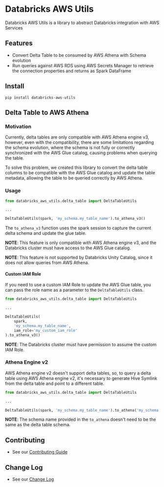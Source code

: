 # Databricks AWS Utils

Databricks AWS Utils is a library to abstract Databricks integration with AWS Services

## Features

- Convert Delta Table to be consumed by AWS Athena with Schema evolution
- Run queries against AWS RDS using AWS Secrets Manager to retrieve the connection properties and returns as Spark DataFrame

## Install

`pip install databricks-aws-utils`

## Delta Table to AWS Athena

### Motivation

Currently, delta tables are only compatible with AWS Athena engine v3, however, even with the compatibility, there are some limitations regarding the schema evolution, where the schema is not fully or correctly synchronized with the AWS Glue catalog, causing problems when querying the table.

To solve this problem, we created this library to convert the delta table columns to be compatible with the AWS Glue catalog and update the table metadata, allowing the table to be queried correctly by AWS Athena.

### Usage

```python
from databricks_aws_utils.delta_table import DeltaTableUtils

...

DeltaTableUtils(spark, 'my_schema.my_table_name').to_athena_v3()
```

The `to_athena_v3` function uses the spark session to capture the current delta schema and update the glue table.

**NOTE**: This feature is only compatible with AWS Athena engine v3, and the Databricks cluster must have access to the AWS Glue catalog.

**NOTE**: This feature is not supported by Databricks Unity Catalog, since it does not allow queries from AWS Athena.

#### Custom IAM Role

If you need to use a custom IAM Role to update the AWS Glue table, you can pass the role name as a parameter to the `DeltaTableUtils` class.

```python
from databricks_aws_utils.delta_table import DeltaTableUtils

...

DeltaTableUtils(
    spark,
    'my_schema.my_table_name',
    iam_role='my_custom_iam_role'
).to_athena_v3()
```

**NOTE**: The Databricks cluster must have permission to assume the custom IAM Role.

### Athena Engine v2

AWS Athena engine v2 doesn't support delta tables, so, to query a delta table using AWS Athena engine v2, it's necessary to generate Hive Symlink from the delta table and point to a different table.

```python
from databricks_aws_utils.delta_table import DeltaTableUtils

...

DeltaTableUtils(spark, 'my_schema.my_table_name').to_athena('my_schema', 'my_symlink_table_name')
```

**NOTE**: The schema name provided in the `to_athena` doesn't need to be the same as the delta table schema.

## Contributing

- See our [Contributing Guide](CONTRIBUTING.md)

## Change Log

- See our [Change Log](CHANGELOG.md)
